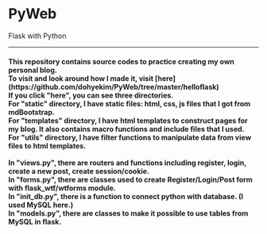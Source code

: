 # PyWeb
Flask with Python
<hr>
<h4>
This repository contains source codes to practice creating my own personal blog. <br>
To visit and look around how I made it, visit [here](https://github.com/dohyekim/PyWeb/tree/master/helloflask) <br>
If you click "here", you can see three directories.<br>
For "static" directory, I have static files: html, css, js files that I got from mdBootstrap.<br>
For "templates" directory, I have html templates to construct pages for my blog. It also contains macro functions and include files that I used.<br>
For "utils" directory, I have filter functions to manipulate data from view files to html templates.<br>
<br>
In "views.py", there are routers and functions including register, login, create a new post, create session/cookie.<br>
In "forms.py", there are classes used to create Register/Login/Post form with flask_wtf/wtforms module.<br>
In "init_db.py", there is a function to connect python with database. (I used MySQL here.)  <br>
In "models.py", there are classes to make it possible to use tables from MySQL in flask.<br>
